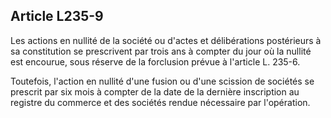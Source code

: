 Article L235-9
----
Les actions en nullité de la société ou d'actes et délibérations postérieurs à
sa constitution se prescrivent par trois ans à compter du jour où la nullité est
encourue, sous réserve de la forclusion prévue à l'article L. 235-6.

Toutefois, l'action en nullité d'une fusion ou d'une scission de sociétés se
prescrit par six mois à compter de la date de la dernière inscription au
registre du commerce et des sociétés rendue nécessaire par l'opération.
